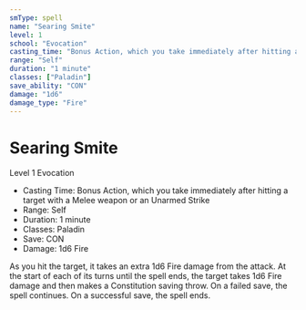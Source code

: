 ```yaml
---
smType: spell
name: "Searing Smite"
level: 1
school: "Evocation"
casting_time: "Bonus Action, which you take immediately after hitting a target with a Melee weapon or an Unarmed Strike"
range: "Self"
duration: "1 minute"
classes: ["Paladin"]
save_ability: "CON"
damage: "1d6"
damage_type: "Fire"
---
```


# Searing Smite
Level 1 Evocation

- Casting Time: Bonus Action, which you take immediately after hitting a target with a Melee weapon or an Unarmed Strike
- Range: Self
- Duration: 1 minute
- Classes: Paladin
- Save: CON
- Damage: 1d6 Fire

As you hit the target, it takes an extra 1d6 Fire damage from the attack. At the start of each of its turns until the spell ends, the target takes 1d6 Fire damage and then makes a Constitution saving throw. On a failed save, the spell continues. On a successful save, the spell ends.
